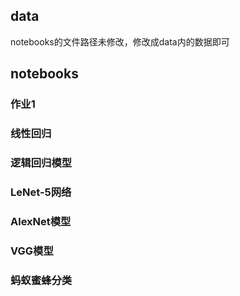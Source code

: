 ## data
notebooks的文件路径未修改，修改成data内的数据即可
## notebooks
### 作业1

### 线性回归

### 逻辑回归模型

### LeNet-5网络

### AlexNet模型

### VGG模型

### 蚂蚁蜜蜂分类